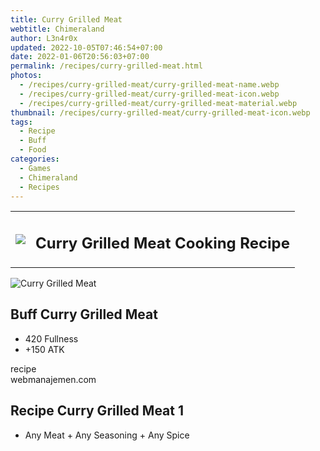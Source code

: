 ```yaml
---
title: Curry Grilled Meat
webtitle: Chimeraland
author: L3n4r0x
updated: 2022-10-05T07:46:54+07:00
date: 2022-01-06T20:56:03+07:00
permalink: /recipes/curry-grilled-meat.html
photos:
  - /recipes/curry-grilled-meat/curry-grilled-meat-name.webp
  - /recipes/curry-grilled-meat/curry-grilled-meat-icon.webp
  - /recipes/curry-grilled-meat/curry-grilled-meat-material.webp
thumbnail: /recipes/curry-grilled-meat/curry-grilled-meat-icon.webp
tags:
  - Recipe
  - Buff
  - Food
categories:
  - Games
  - Chimeraland
  - Recipes
---
```


<section id="bootstrap-wrapper"><link rel="stylesheet" href="https://cdn.statically.io/gh/dimaslanjaka/Web-Manajemen/40ac3225/css/bootstrap-4.5-wrapper.css"/><div class="row mb-2"><div class="col-md-12 mb-2"><table class="table" id="post-info"><tbody><tr><td><img class="d-inline-block me-2" src="/chimeraland/recipes/curry-grilled-meat/curry-grilled-meat-icon.webp" width="auto" height="auto"/></td><td><h1 class="fs-5">Curry Grilled Meat Cooking Recipe</h1></td></tr></tbody></table></div></div><div class="card mb-2"><div class="row g-0"><div class="col-sm-4 position-relative mb-2"><img src="/chimeraland/recipes/curry-grilled-meat/curry-grilled-meat-material.webp" class="card-img fit-cover w-100 h-100" alt="Curry Grilled Meat" data-fancybox="true"/></div><div class="col-sm-8 mb-2"><div class="card-body"><h2 class="card-title fs-5">Buff Curry Grilled Meat</h2><div class="card-text"><ul><li>420 Fullness</li><li>+150 ATK</li></ul></div><span class="badge rounded-pill bg-dark">recipe</span></div><div class="card-footer text-end text-muted">webmanajemen.com</div></div></div></div><div class="row mb-2"><div class="col-12 col-lg-6 recipe-item mb-2"><div class="card"><div class="card-body"><h2 class="card-title fs-5">Recipe Curry Grilled Meat 1</h2><div class="card-text"><ul><li>Any Meat<span> + </span>Any Seasoning<span> + </span>Any Spice</li></ul></div></div></div></div></div></section>